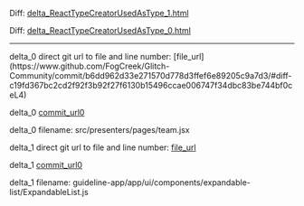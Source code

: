 Diff: [delta_ReactTypeCreatorUsedAsType_1.html](./delta_ReactTypeCreatorUsedAsType_1.html)

Diff: [delta_ReactTypeCreatorUsedAsType_0.html](./delta_ReactTypeCreatorUsedAsType_0.html)

<hr>
delta_0 direct git url to file and line number: [file_url](https://www.github.com/FogCreek/Glitch-Community/commit/b6dd962d33e271570d778d3ffef6e89205c9a7d3/#diff-c19fd367bc2cd2f92f3b92f27f6130b15496ccae006747f34dbc83be744bf0ceL4)

delta_0 [commit_url0](https://www.github.com/FogCreek/Glitch-Community/commit/b6dd962d33e271570d778d3ffef6e89205c9a7d3)

delta_0 filename: src/presenters/pages/team.jsx



delta_1 direct git url to file and line number: [file_url](https://www.github.com/navikt/nav-frontend-moduler/commit/7ada26c2d5e3c969de6ee376aa404e21c4099df8/#diff-07d7018e6f4e502e8160e99440b042a09f15ab7b02b9243dc26e12946226077fL13)

delta_1 [commit_url0](https://www.github.com/navikt/nav-frontend-moduler/commit/7ada26c2d5e3c969de6ee376aa404e21c4099df8)

delta_1 filename: guideline-app/app/ui/components/expandable-list/ExpandableList.js



